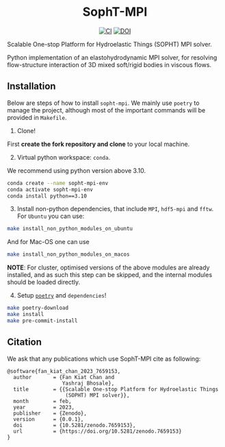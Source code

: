 <div align='center'>
<h1> SophT-MPI </h1>

[![CI][badge-CI]][link-CI] [![DOI][badge-doi]][link-doi]
 </div>

Scalable One-stop Platform for Hydroelastic Things (SOPHT) MPI solver.

Python implementation of an elastohydrodynamic MPI solver, for resolving
flow-structure interaction of 3D mixed soft/rigid bodies in viscous flows.

## Installation

Below are steps of how to install `sopht-mpi`. We mainly use `poetry` to manage
the project, although most of the important commands will be provided in `Makefile`.

1. Clone!

First **create the fork repository and clone** to your local machine.

2. Virtual python workspace: `conda`.

We recommend using python version above 3.10.

```bash
conda create --name sopht-mpi-env
conda activate sopht-mpi-env
conda install python==3.10
```

3. Install non-python dependencies, that include `MPI`, `hdf5-mpi`
and `fftw`. For `Ubuntu` you can use:
```bash
make install_non_python_modules_on_ubuntu
```
And for Mac-OS one can use
```bash
make install_non_python_modules_on_macos
```
**NOTE**: For cluster, optimised versions of the above modules are already
installed, and as such this step can be skipped, and the internal modules
should be loaded directly.

4. Setup [`poetry`](https://python-poetry.org) and `dependencies`!

```bash
make poetry-download
make install
make pre-commit-install
```


## Citation

We ask that any publications which use SophT-MPI cite as following:

```
@software{fan_kiat_chan_2023_7659153,
  author       = {Fan Kiat Chan and
                  Yashraj Bhosale},
  title        = {{Scalable One-stop Platform for Hydroelastic Things
                   (SOPHT) MPI solver}},
  month        = feb,
  year         = 2023,
  publisher    = {Zenodo},
  version      = {0.0.1},
  doi          = {10.5281/zenodo.7659153},
  url          = {https://doi.org/10.5281/zenodo.7659153}
}
```

[badge-doi]: https://zenodo.org/badge/DOI/10.5281/zenodo.7659153.svg
[badge-CI]: https://github.com/fankiat/sopht-mpi/workflows/CI/badge.svg

[link-doi]: https://doi.org/10.5281/zenodo.7659153
[link-CI]: https://github.com/fankiat/sopht-mpi/actions
